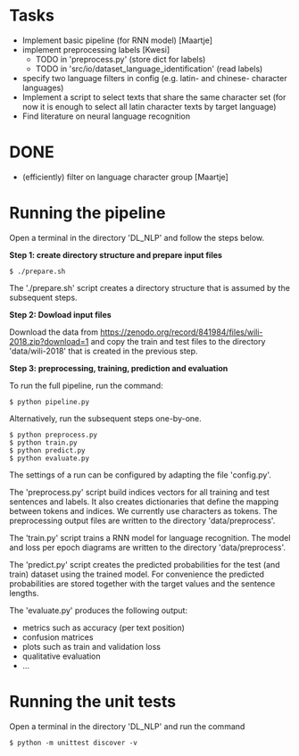 # Tasks

* Implement basic pipeline (for RNN model) [Maartje]
* implement preprocessing labels [Kwesi]
    * TODO in 'preprocess.py' (store dict for labels)
    * TODO in 'src/io/dataset_language_identification' (read labels)
* specify two language filters in config (e.g. latin- and chinese- character languages)
* Implement a script to select texts that share the same character set 
(for now it is enough to select all latin character texts by target language)
* Find literature on neural language recognition

# DONE
* (efficiently) filter on language character group [Maartje]

# Running the pipeline

Open a terminal in the directory 'DL_NLP' and follow the steps below.

**Step 1: create directory structure and prepare input files**

```console
$ ./prepare.sh
```

The './prepare.sh' script creates a directory structure that is assumed by the subsequent steps.

**Step 2: Dowload input files**

Download the data from https://zenodo.org/record/841984/files/wili-2018.zip?download=1 
and copy the train and test files to the directory 'data/wili-2018' that is created in the previous step.

**Step 3: preprocessing, training, prediction and evaluation**

To run the full pipeline, run the command:

```console
$ python pipeline.py
```

Alternatively, run the subsequent steps one-by-one.

```console
$ python preprocess.py
$ python train.py
$ python predict.py
$ python evaluate.py
```

The settings of a run can be configured
by adapting the file 'config.py'.

The 'preprocess.py' script build indices vectors 
for all training and test sentences and labels.
It also creates dictionaries
that define the mapping between tokens and indices.
We currently use characters as tokens.
The preprocessing output files are written to the directory 'data/preprocess'.

The 'train.py' script trains a RNN model for language recognition.
The model and loss per epoch diagrams are written to the
directory 'data/preprocess'.

The 'predict.py' script creates the predicted probabilities for the test
(and train) dataset using the trained model.
For convenience the predicted probabilities are stored
together with the target values and the sentence lengths.

The 'evaluate.py' produces the following output:
- metrics such as accuracy (per text position)
- confusion matrices
- plots such as train and validation loss
- qualitative evaluation
- ...

# Running the unit tests

Open a terminal in the directory 'DL_NLP' and run the command

```console
$ python -m unittest discover -v
```

